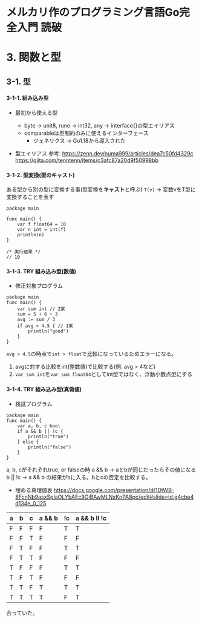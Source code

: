 # メルカリ作のプログラミング言語Go完全入門 読破
# 3. 関数と型
## 3-1. 型
#### 3-1-1. 組み込み型
- 最初から使える型
  - byte -> unit8, rune -> int32, any -> interface{}の型エイリアス
  - comparableは型制約のみに使えるインターフェース
    - ジェネリクス -> Go1.18から導入された

- 型エイリアス
参考:
https://zenn.dev/numa999/articles/dea7c50fd4329c
https://qiita.com/tenntenn/items/c3afc87a20d9f50998bb

#### 3-1-2. 型変換(型のキャスト)
ある型から別の型に変換する事(型変換を**キャスト**と呼ぶ)
`T(v)` -> 変数vをT型に変換することを表す

```go:
package main

func main() {
	var f float64 = 10
	var n int = int(f)
	println(n)
}

/* 実行結果 */
// 10
```

#### 3-1-3. TRY 組み込み型(数値)
- 修正対象プログラム
```go:
package main
func main() {
	var sum int // 2案
	sum = 5 + 6 + 3
	avg := sum / 3
	if avg > 4.5 { // 1案
		println("good")
	}
}
```
`avg > 4.5`の時点で`int > float`で比較になっているためエラーになる。
1. avgに対する比較をint(整数値)で比較する(例: avg > 4など)
2. `var sum int`を`var sum float64`としてint型ではなく、浮動小数点型にする

#### 3-1-4. TRY 組み込み型(真偽値)
- 検証プログラム
```go:
package main
func main() {
	var a, b, c bool
	if a && b || !c {
		println("true")
	} else {
		println("false")
	}
}
```
a, b, cがそれぞれtrue, or falseの時
a && b -> aとbが同じだったらその値になる
b || !c -> a && b の結果がbに入る。bとcの否定を比較する。

- 埋める真理値表
https://docs.google.com/presentation/d/1DtWB-8FcnNb9asxSpIaOLYbAEc9OjBAwMLNxKnPA8pc/edit#slide=id.g4cbe4d134e_0_125

| a   | b   | c   | a && b | !c  | a && b ll !c |
| --- | --- | --- | ------ | --- | ------------ |
| F   | F   | F   | F      | T   | T            |
| F   | F   | T   | F      | F   | F            |
| F   | T   | F   | F      | T   | T            |
| F   | T   | T   | F      | F   | F            |
| T   | F   | F   | F      | T   | T            |
| T   | F   | T   | F      | F   | F            |
| T   | T   | F   | T      | T   | T            |
| T   | T   | T   | T      | F   | T             |

合っていた。

